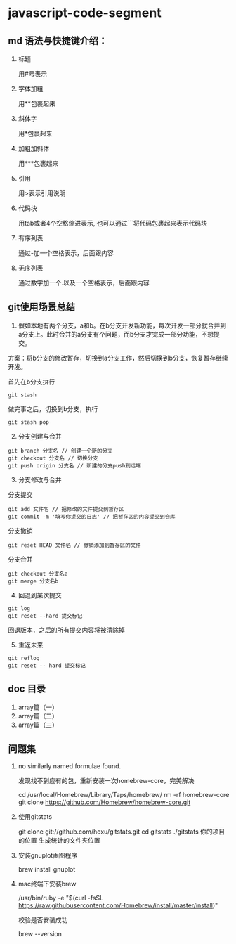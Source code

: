 # javascript-code-segment

## md 语法与快捷键介绍：

1. 标题
   
   用#号表示

2. 字体加粗

    用**包裹起来

3. 斜体字

    用*包裹起来

4. 加粗加斜体

    用***包裹起来

5. 引用

    用>表示引用说明

6. 代码块

    用tab或者4个空格缩进表示, 也可以通过```将代码包裹起来表示代码块

7.  有序列表

    通过-加一个空格表示，后面跟内容

8.  无序列表

    通过数字加一个.以及一个空格表示，后面跟内容

## git使用场景总结

1. 假如本地有两个分支，a和b。在b分支开发新功能，每次开发一部分就合并到a分支上。此时合并的a分支有个问题，而b分支才完成一部分功能，不想提交。
   
方案：将b分支的修改暂存，切换到a分支工作，然后切换到b分支，恢复暂存继续开发。

首先在b分支执行
    
```
git stash
```

做完事之后，切换到b分支，执行

```
git stash pop
 ```

2. 分支创建与合并

```
git branch 分支名 // 创建一个新的分支
git checkout 分支名 // 切换分支
git push origin 分支名 // 新建的分支push到远端
```

3. 分支修改与合并

分支提交

```
git add 文件名 // 把修改的文件提交到暂存区
git commit -m '填写你提交的日志' // 把暂存区的内容提交到仓库
```

分支撤销

```
git reset HEAD 文件名 // 撤销添加到暂存区的文件
```

分支合并

```
git checkout 分支名a
git merge 分支名b
```

4. 回退到某次提交

```
git log
git reset --hard 提交标记
```

回退版本，之后的所有提交内容将被清除掉

5. 重返未来

```
git reflog
git reset -- hard 提交标记
```

## doc 目录

1. array篇（一）
2. array篇（二）
3. array篇（三）

## 问题集

1. no similarly named formulae found.

    发现找不到应有的包，重新安装一次homebrew-core，完美解决

    cd /usr/local/Homebrew/Library/Taps/homebrew/ rm -rf homebrew-core
    git clone https://github.com/Homebrew/homebrew-core.git

2. 使用gitstats

    git clone git://github.com/hoxu/gitstats.git
    cd gitstats
    ./gitstats 你的项目的位置 生成统计的文件夹位置

3. 安装gnuplot画图程序

    brew install gnuplot

4. mac终端下安装brew

    /usr/bin/ruby -e "$(curl -fsSL https://raw.githubusercontent.com/Homebrew/install/master/install)"

    校验是否安装成功

    brew --version

